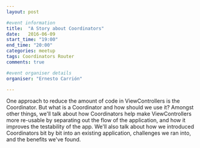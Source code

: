 ```yaml
---
layout: post

#event information
title:  "A Story about Coordinators"
date:   2016-06-09
start_time: "19:00"
end_time: "20:00"
categories: meetup
tags: Coordinators Router
comments: true

#event organiser details
organiser: "Ernesto Carrión"

---
```



<script async class="speakerdeck-embed" data-id="e5407b474feb456cbbab882aece7c84b" data-ratio="1.77777777777778" src="//speakerdeck.com/assets/embed.js"></script>

One approach to reduce the amount of code in ViewControllers is the Coordinator. But what is a Coordinator and how should we use it? Amongst other things, we'll talk about how Coordinators help make ViewControllers more re-usable by separating out the flow of the application, and how it improves the testability of the app. We'll also talk about how we introduced Coordinators bit by bit into an existing application, challenges we ran into, and the benefits we've found.
